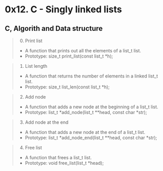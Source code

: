 # 0x12. C - Singly linked lists

## C, Algorith and Data structure

> 0. Print list
> - A function that prints out all the elements of a list_t list.
> - Prototype: size_t print_list(const list_t *h);

> 1. List length
> - A function that returns the number of elements in a linked list_t list. 
> - Prototype: size_t list_len(const list_t *h);

> 2. Add node
> - A function that adds a new node at the beginning of a list_t list.
> - Prototype: list_t *add_node(list_t **head, const char *str);

> 3. Add node at the end 
> - A function that adds a new node at the end of a list_t list.
> - Prototype: list_t *add_node_end(list_t **head, const char *str);

> 4. Free list
> - A function that frees a list_t list.
> - Prototype: void free_list(list_t *head);


